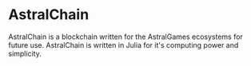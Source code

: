 # AstralChain

AstralChain is a blockchain written for the AstralGames ecosystems for future use. AstralChain is written in Julia for it's computing power and simplicity.
